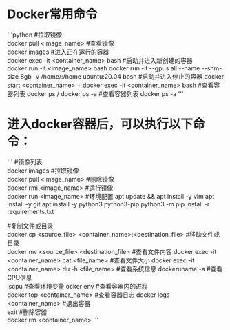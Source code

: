 # Docker常用命令
'''python
#拉取镜像	
docker pull <image_name> 
#查看镜像	
docker images
#进入正在运行的容器	
docker exec -it <container_name> bash
#启动并进入新创建的容器	
docker run -it <image_name> bash
docker run -it --gpus all --name <docker name> --shm-size 8gb -v /home/:/home ubuntu:20.04 bash
#启动并进入停止的容器	
docker start <container_name> + docker exec -it <container_name> bash
#查看容器列表	
docker ps / docker ps -a
#查看容器列表
docker ps -a
'''

# 进入docker容器后，可以执行以下命令：
''' 
#镜像列表	
docker images 
#拉取镜像	
docker pull <image_name>
#删除镜像	
docker rmi <image_name> 
#运行镜像	
docker run <image_name> 
#环境配置
apt update && apt install -y vim
apt install -y git
apt install -y python3 python3-pip
python3 -m pip install -r requirements.txt

#复制文件或目录	
docker cp <source_file> <container_name>:<destination_file>
#移动文件或目录	
docker mv <source_file> <destination_file> 
#查看文件内容	
docker exec -it <container_name> cat <file_name>
#查看文件大小	
docker exec -it <container_name> du -h <file_name>
#查看系统信息	
dockeruname -a
#查看CPU信息	
lscpu
#查看环境变量	
ocker env
#查看容器内的进程	
docker top <container_name>
#查看容器日志	
docker logs <container_name> 
#退出容器	
exit
#删除容器	
docker rm <container_name> 
'''

